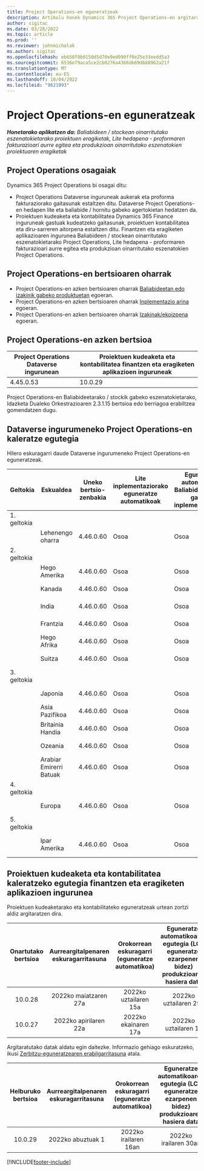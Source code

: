 ```yaml
---
title: Project Operations-en eguneratzeak
description: Artikulu honek Dynamics 365 Project Operations-en argitaratutako bertsioei buruzko informazioa eskaintzen du.
author: sigitac
ms.date: 03/28/2022
ms.topic: article
ms.prod: ''
ms.reviewer: johnmichalak
ms.author: sigitac
ms.openlocfilehash: eb658f8b0150d5d70e9ed090ff0e25e33eedd5a3
ms.sourcegitcommit: 6536e79aca5ce2cb0276a4366db69d688962a21f
ms.translationtype: MT
ms.contentlocale: eu-ES
ms.lasthandoff: 10/04/2022
ms.locfileid: "9621993"
---
```

# <a name="project-operations-updates"></a>Project Operations-en eguneratzeak

_**Honetarako aplikatzen da:** Baliabideen / stockean oinarritutako eszenatokietarako proiektuen eragiketak, Lite hedapena - proformaren fakturazioari aurre egitea eta produkzioan oinarritutako eszenatokien proiektuaren eragiketak_



## <a name="project-operations-components"></a>Project Operations osagaiak

Dynamics 365 Project Operations bi osagai ditu:

- Project Operations Dataverse inguruneak aukerak eta proforma fakturaziorako gaitasunak estaltzen ditu. Dataverse Project Operations-en hedapen lite eta baliabide / hornitu gabeko agertokietan hedatzen da.
- Proiektuen kudeaketa eta kontabilitatea Dynamics 365 Finance inguruneak gastuak kudeatzeko gaitasunak, proiektuen kontabilitatea eta diru-sarreren aitorpena estaltzen ditu. Finantzen eta eragiketen aplikazioaren ingurunea Baliabideen / stockean oinarritutako eszenatokietarako Project Operations, Lite hedapena - proformaren fakturazioari aurre egitea eta produkzioan oinarritutako eszenatokien Project Operations.

## <a name="project-operations-release-notes"></a>Project Operations-en bertsioaren oharrak
- Project Operations-en azken bertsioaren oharrak [Baliabideetan edo izakinik gabeko produktuetan](whats-new-july-2022-resource-based.md) egoeran.
- Project Operations-en azken bertsioaren oharrak [Inplementazio arina](../pro/whats-new/whats-new-july-2022-lite.md) egoeran.
- Project Operations-en azken bertsioaren oharrak [Izakinak/ekoizpena](../prod-pma/whats-new/whats-new-jul-2022-stocked.md) egoeran.

## <a name="project-operations-latest-version"></a>Project Operations-en azken bertsioa

| Project Operations Dataverse ingurunean | Proiektuen kudeaketa eta kontabilitatea finantzen eta eragiketen aplikazioen inguruneak | 
| --- | --- |
| 4.45.0.53 | 10.0.29 |

Project Operations-en Baliabideetarako / stockik gabeko eszenatokietarako, Idazketa Dualeko Orkestrazioaren 2.3.1.15 bertsioa edo berriagoa erabiltzea gomendatzen dugu.

## <a name="release-schedule-for-project-operations-on-dataverse-environment"></a>Dataverse ingurumeneko Project Operations-en kaleratze egutegia

Hilero eskuragarri daude Dataverse ingurumeneko Project Operations-en eguneratzeak. 

| Geltokia | Eskualdea | Uneko bertsio-zenbakia | Lite inplementaziorako eguneratze automatikoak | Eguneratze automatikoak Baliabidea/hornitu gabeko inplementaziorako | Hurrengo bertsio-zenbakia | Hurrengo bertsioa orokorrean eskuragarri |
|-----------|-----------------------|-----------------|--------------------|---------------------|---------------------|---------------------|
| 1. geltokia |   &nbsp;              |    &nbsp;       | &nbsp;             |      &nbsp;         |      &nbsp;         |      &nbsp;         |
|   &nbsp;  | Lehenengo oharra         |  4.46.0.60      | Osoa           | Osoa            | TBD                 | 2022ko urriak 07      |
| 2. geltokia |   &nbsp;              |    &nbsp;       | &nbsp;             |      &nbsp;         |      &nbsp;         |      &nbsp;         |
|   &nbsp;  | Hego Amerika         |  4.46.0.60      | Osoa           | Osoa            | TBD                 | 2022ko urriak 14       |
|   &nbsp;  | Kanada                |  4.46.0.60      | Osoa           | Osoa            | TBD                 | 2022ko urriak 14       |
|   &nbsp;  | India                 |  4.46.0.60      | Osoa           | Osoa            | TBD                 | 2022ko urriak 14       |
|   &nbsp;  | Frantzia                |  4.46.0.60      | Osoa           | Osoa            | TBD                 | 2022ko urriak 14       |
|   &nbsp;  | Hego Afrika          |  4.46.0.60      | Osoa           | Osoa            | TBD                 | 2022ko urriak 14       |
|   &nbsp;  | Suitza           |  4.46.0.60      | Osoa           | Osoa            | TBD                 | 2022ko urriak 14       |
| 3. geltokia |      &nbsp;           |     &nbsp;      |     &nbsp;         |      &nbsp;         |      &nbsp;         |      &nbsp;         |
|   &nbsp;  | Japonia                 |  4.46.0.60      | Osoa      | Osoa       | TBD                 | 2022ko urriak 21       |
|   &nbsp;  | Asia Pazifikoa          |  4.46.0.60      | Osoa      | Osoa       | TBD                 | 2022ko urriak 21       |
|   &nbsp;  | Britainia Handia         |  4.46.0.60      | Osoa      | Osoa       | TBD                 | 2022ko urriak 21       |
|   &nbsp;  | Ozeania               |  4.46.0.60      | Osoa      | Osoa       | TBD                 | 2022ko urriak 21       |
|   &nbsp;  | Arabiar Emirerri Batuak  |  4.46.0.60      | Osoa      | Osoa       | TBD                 | 2022ko urriak 21       |
| 4. geltokia |     &nbsp;            |     &nbsp;      |     &nbsp;         |      &nbsp;         |      &nbsp;         |      &nbsp;         |
|   &nbsp;  | Europa                |  4.46.0.60      | Osoa           | Osoa            | TBD           | 2022ko urriak 28       |
| 5. geltokia |     &nbsp;            |     &nbsp;      |     &nbsp;         |      &nbsp;         |      &nbsp;         |      &nbsp;         |
|   &nbsp;  | Ipar Amerika         |  4.46.0.60      | Osoa           | Osoa            | TBD           | 2022ko azaroaren 20a       |

## <a name="release-schedule-for-project-management-and-accounting-in-the-finance-and-operations-apps-environment"></a>Proiektuen kudeaketa eta kontabilitatea kaleratzeko egutegia finantzen eta eragiketen aplikazioen ingurunea

Proiektuen kudeaketarako eta kontabilitateko eguneratzeak urtean zortzi aldiz argitaratzen dira.

|Onartutako bertsioa| Aurreargitalpenaren eskuragarritasuna | Orokorrean eskuragarri (eguneratze automatikoa) | Eguneratze automatikoaren egutegia (LCS eguneratze ezarpenen bidez) produkzioaren hasiera data |   Zerbitzuaren amaiera   |
|:---------------:|:---------------------------:|:---------------------------------:|:--------------------------------------------------------------------:|:------------------:|
|     10.0.28     |      2022ko maiatzaren 27a           |        2022ko uztailaren 15a              |                          2022ko uztailaren 29a                               | 2022ko urriak 21   |
|     10.0.27     |      2022ko apirilaren 22a         |        2022ko ekainaren 17a              |                          2022ko uztailaren 1a                                | 2022ko irailaren 16an |

Argitaratutako datak aldatu egin daitezke. Informazio gehiago eskuratzeko, ikusi [Zerbitzu-eguneratzearen erabilgarritasuna](/dynamics365/fin-ops-core/fin-ops/get-started/public-preview-releases?toc=%2fdynamics365%2ffinance%2ftoc.json) atala.

|Helburuko bertsioa | Aurreargitalpenaren eskuragarritasuna | Orokorrean eskuragarri (eguneratze automatikoa) | Eguneratze automatikoaren egutegia (LCS eguneratze ezarpenen bidez) produkzioaren hasiera data |   Zerbitzuaren amaiera   |
|:---------------:|:---------------------------:|:---------------------------------:|:--------------------------------------------------------------------:|:------------------:|
|     10.0.29     |      2022ko abuztuak 1         |       2022ko irailaren 16an          |                        2022ko irailaren 30an                            | 2023eko urtarrilaren 13   |

[!INCLUDE[footer-include](../includes/footer-banner.md)]
